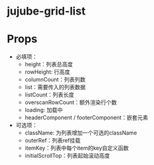 # jujube-grid-list

# Props
- 必填项：
  - height：列表总高度
  - rowHeight: 行高度
  - columnCount：列表列数
  - list：需要传入的列表数据
  - listCount：列表长度
  - overscanRowCount：额外渲染行个数
  - loading: 加载中
  - headerComponent / footerComponent：嵌套元素
- 可选项：
  - className: 为列表增加一个可选的className
  - outerRef：列表ref挂载
  - itemKey：列表中每个item的key自定义函数
  - initialScrollTop：列表起始滚动高度
